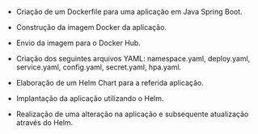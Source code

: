 
- Criação de um Dockerfile para uma aplicação em Java Spring Boot.
- Construção da imagem Docker da aplicação.
- Envio da imagem para o Docker Hub.

- Criação dos seguintes arquivos YAML: namespace.yaml, deploy.yaml, service.yaml, config.yaml, secret.yaml, hpa.yaml.
- Elaboração de um Helm Chart para a referida aplicação.
- Implantação da aplicação utilizando o Helm.
- Realização de uma alteração na aplicação e subsequente atualização através do Helm.
